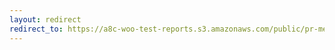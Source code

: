 ```yaml
---
layout: redirect
redirect_to: https://a8c-woo-test-reports.s3.amazonaws.com/public/pr-merge/43180/e2e/index.html
---
```

